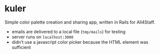 # kuler

Simple color palette creation and sharing app, written in Rails for All4Staff.

- emails are delivered to a local file (`tmp/mails`) for testing
- server runs on `localhost:3000`
- didn't use a javascript color picker because the HTML element was sufficient
